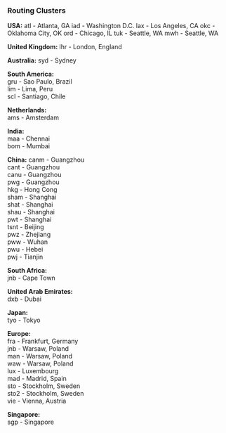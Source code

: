 
### Routing Clusters
**USA:**
	atl - Atlanta, GA
	iad - Washington D.C.
	lax - Los Angeles, CA
	okc - Oklahoma City, OK
	ord - Chicago, IL
	tuk - Seattle, WA
	mwh - Seattle, WA

**United Kingdom:**
	lhr - London, England

**Australia:**
	syd - Sydney

**South America:**  
	gru - Sao Paulo, Brazil  
	lim - Lima, Peru  
	scl - Santiago, Chile  

**Netherlands:**  
	ams - Amsterdam  

**India:**  
	maa - Chennai  
	bom - Mumbai  

**China:**
	canm - Guangzhou  
	cant - Guangzhou  
	canu - Guangzhou  
	pwg - Guangzhou  
	hkg - Hong Cong  
	sham - Shanghai  
	shat - Shanghai  
	shau - Shanghai  
	pwt - Shanghai  
	tsnt - Beijing  
	pwz - Zhejiang  
	pww - Wuhan  
	pwu - Hebei  
	pwj - Tianjin  

**South Africa:**  
	jnb - Cape Town  

**United Arab Emirates:**  
	dxb - Dubai  

**Japan:**  
	tyo - Tokyo  

**Europe:**  
	fra - Frankfurt, Germany  
	jnb - Warsaw, Poland  
	man - Warsaw, Poland  
	waw - Warsaw, Poland  
	lux - Luxembourg   
	mad - Madrid, Spain  
	sto - Stockholm, Sweden  
	sto2 - Stockholm, Sweden  
	vie - Vienna, Austria  

**Singapore:**  
	sgp - Singapore  
